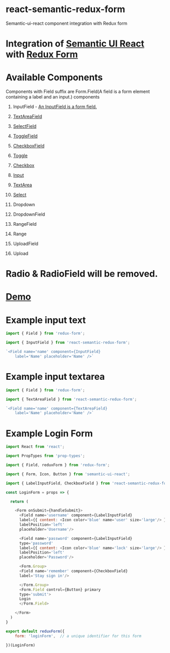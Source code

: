 # react-semantic-redux-form
Semantic-ui-react component integration with Redux form

# Integration of [Semantic UI React](https://react.semantic-ui.com/introduction) with [Redux Form](http://redux-form.com)
# Available Components

<p>Components with Field suffix are Form.Field(A field is a form element containing a label and an input.) components</p>

1. InputField - [An InputField is a form field.](https://react.semantic-ui.com/collections/form#form-example-subcomponent-control)
2. [TextAreaField](https://react.semantic-ui.com/addons/text-area#text-area-example-text-area)
3. [SelectField](https://react.semantic-ui.com/addons/select)
4. [ToggleField](https://react.semantic-ui.com/addons/radio#radio-example-toggle)

5. [CheckboxField](https://react.semantic-ui.com/collections/form#form-example-required-field-shorthand)
7. [Toggle](https://react.semantic-ui.com/addons/radio#radio-example-toggle)
8. [Checkbox](https://react.semantic-ui.com/modules/checkbox)
9. [Input](https://react.semantic-ui.com/collections/form#form-example-subcomponent-control)
10. [TextArea](https://react.semantic-ui.com/addons/text-area#text-area-example-text-area)
11. [Select](https://react.semantic-ui.com/addons/select)
12. Dropdown
13. DropdownField
14. RangeField
15. Range
16. UploadField
16. Upload

# Radio & RadioField will be removed.

# [Demo](https://codesandbox.io/s/2o061l65yp)

# Example input text

```javascript
import { Field } from 'redux-form';

import { InputField } from 'react-semantic-redux-form';

`<Field name='name' component={InputField}
	label='Name' placeholder='Name' />`
```

# Example input textarea

```javascript
import { Field } from 'redux-form';

import { TextAreaField } from 'react-semantic-redux-form';

`<Field name='name' component={TextAreaField}
	label='Name' placeholder='Name' />`
```

 # Example Login Form

```javascript
import React from 'react';

import PropTypes from 'prop-types';

import { Field, reduxForm } from 'redux-form';

import { Form, Icon, Button } from 'semantic-ui-react';

import { LabelInputField, CheckboxField } from 'react-semantic-redux-form';

const LoginForm = props => {

  return (

    <Form onSubmit={handleSubmit}>
      <Field name='username' component={LabelInputField}
      label={{ content: <Icon color='blue' name='user' size='large'/> }}
      labelPosition='left'
      placeholder='Username'/>

      <Field name='password' component={LabelInputField}
      type='password'
      label={{ content: <Icon color='blue' name='lock' size='large'/> }}
      labelPosition='left'
      placeholder='Password'/>

      <Form.Group>
      <Field name='remember' component={CheckboxField}
      label='Stay sign in'/>

      </Form.Group>
      <Form.Field control={Button} primary
      type='submit'>
      Login
      </Form.Field>

    </Form>
  )
}

export default reduxForm({
	form: 'loginForm',	// a unique identifier for this form

})(LoginForm)

```

